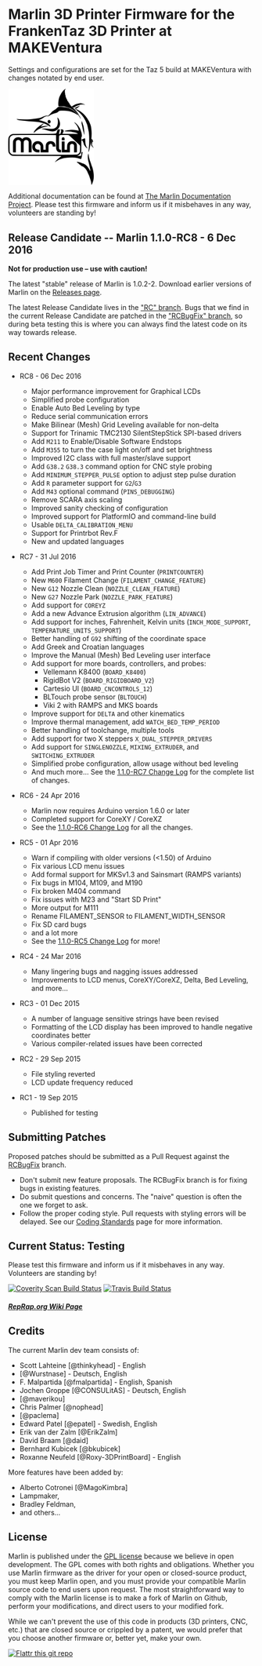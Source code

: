 # Marlin 3D Printer Firmware for the FrankenTaz 3D Printer at MAKEVentura

Settings and configurations are set for the Taz 5 build at MAKEVentura with changes notated by end user.

<img align="top" width=175 src="buildroot/share/pixmaps/logo/marlin-250.png" />

Additional documentation can be found at [The Marlin Documentation Project](http://www.marlinfw.org/).
Please test this firmware and inform us if it misbehaves in any way, volunteers are standing by!

## Release Candidate -- Marlin 1.1.0-RC8 - 6 Dec 2016

__Not for production use – use with caution!__

The latest "stable" release of Marlin is 1.0.2-2. Download earlier versions of Marlin on the [Releases page](https://github.com/MarlinFirmware/Marlin/releases).

The latest Release Candidate lives in the ["RC" branch](https://github.com/MarlinFirmware/Marlin/tree/RC). Bugs that we find in the current Release Candidate are patched in the ["RCBugFix" branch](https://github.com/MarlinFirmware/Marlin/tree/RCBugFix), so during beta testing this is where you can always find the latest code on its way towards release.

## Recent Changes
- RC8 - 06 Dec 2016
  - Major performance improvement for Graphical LCDs
  - Simplified probe configuration
  - Enable Auto Bed Leveling by type
  - Reduce serial communication errors
  - Make Bilinear (Mesh) Grid Leveling available for non-delta
  - Support for Trinamic TMC2130 SilentStepStick SPI-based drivers
  - Add `M211` to Enable/Disable Software Endstops
  - Add `M355` to turn the case light on/off and set brightness
  - Improved I2C class with full master/slave support
  - Add `G38.2` `G38.3` command option for CNC style probing
  - Add `MINIMUM_STEPPER_PULSE` option to adjust step pulse duration
  - Add `R` parameter support for `G2`/`G3`
  - Add `M43` optional command (`PINS_DEBUGGING`)
  - Remove SCARA axis scaling
  - Improved sanity checking of configuration
  - Improved support for PlatformIO and command-line build
  - Usable `DELTA_CALIBRATION_MENU`
  - Support for Printrbot Rev.F
  - New and updated languages

- RC7 - 31 Jul 2016
  - Add Print Job Timer and Print Counter (`PRINTCOUNTER`)
  - New `M600` Filament Change (`FILAMENT_CHANGE_FEATURE`)
  - New `G12` Nozzle Clean (`NOZZLE_CLEAN_FEATURE`)
  - New `G27` Nozzle Park (`NOZZLE_PARK_FEATURE`)
  - Add support for `COREYZ`
  - Add a new Advance Extrusion algorithm (`LIN_ADVANCE`)
  - Add support for inches, Fahrenheit, Kelvin units (`INCH_MODE_SUPPORT`, `TEMPERATURE_UNITS_SUPPORT`)
  - Better handling of `G92` shifting of the coordinate space
  - Add Greek and Croatian languages
  - Improve the Manual (Mesh) Bed Leveling user interface
  - Add support for more boards, controllers, and probes:
    - Vellemann K8400 (`BOARD_K8400`)
    - RigidBot V2 (`BOARD_RIGIDBOARD_V2`)
    - Cartesio UI (`BOARD_CNCONTROLS_12`)
    - BLTouch probe sensor (`BLTOUCH`)
    - Viki 2 with RAMPS and MKS boards
  - Improve support for `DELTA` and other kinematics
  - Improve thermal management, add `WATCH_BED_TEMP_PERIOD`
  - Better handling of toolchange, multiple tools
  - Add support for two X steppers `X_DUAL_STEPPER_DRIVERS`
  - Add support for `SINGLENOZZLE`, `MIXING_EXTRUDER`, and `SWITCHING_EXTRUDER`
  - Simplified probe configuration, allow usage without bed leveling
  - And much more… See the [1.1.0-RC7 Change Log](https://github.com/MarlinFirmware/Marlin/releases/tag/1.1.0-RC7) for the complete list of changes.

- RC6 - 24 Apr 2016
  - Marlin now requires Arduino version 1.6.0 or later
  - Completed support for CoreXY / CoreXZ
  - See the [1.1.0-RC6 Change Log](https://github.com/MarlinFirmware/Marlin/releases/tag/1.1.0-RC6) for all the changes.

- RC5 - 01 Apr 2016
  - Warn if compiling with older versions (<1.50) of Arduino
  - Fix various LCD menu issues
  - Add formal support for MKSv1.3 and Sainsmart (RAMPS variants)
  - Fix bugs in M104, M109, and M190
  - Fix broken M404 command
  - Fix issues with M23 and "Start SD Print"
  - More output for M111
  - Rename FILAMENT_SENSOR to FILAMENT_WIDTH_SENSOR
  - Fix SD card bugs
  - and a lot more
  - See the [1.1.0-RC5 Change Log](https://github.com/MarlinFirmware/Marlin/releases/tag/1.1.0-RC5) for more!

- RC4 - 24 Mar 2016
  - Many lingering bugs and nagging issues addressed
  - Improvements to LCD menus, CoreXY/CoreXZ, Delta, Bed Leveling, and more…

- RC3 - 01 Dec 2015
  - A number of language sensitive strings have been revised
  - Formatting of the LCD display has been improved to handle negative coordinates better
  - Various compiler-related issues have been corrected

- RC2 - 29 Sep 2015
  - File styling reverted
  - LCD update frequency reduced

- RC1 - 19 Sep 2015
  - Published for testing

## Submitting Patches
Proposed patches should be submitted as a Pull Request against the [RCBugFix](https://github.com/MarlinFirmware/Marlin/tree/RCBugFix) branch.

- Don't submit new feature proposals. The RCBugFix branch is for fixing bugs in existing features.
- Do submit questions and concerns. The "naive" question is often the one we forget to ask.
- Follow the proper coding style. Pull requests with styling errors will be delayed. See our [Coding Standards](https://github.com/MarlinFirmware/Marlin/wiki/DNE-Coding-Standards) page for more information.

## Current Status: Testing

Please test this firmware and inform us if it misbehaves in any way. Volunteers are standing by!

[![Coverity Scan Build Status](https://scan.coverity.com/projects/2224/badge.svg)](https://scan.coverity.com/projects/2224)
[![Travis Build Status](https://travis-ci.org/MarlinFirmware/MarlinDev.svg)](https://travis-ci.org/MarlinFirmware/MarlinDev)

##### [RepRap.org Wiki Page](http://reprap.org/wiki/Marlin)

## Credits

The current Marlin dev team consists of:

 - Scott Lahteine [@thinkyhead] - English
 - [@Wurstnase] - Deutsch, English
 - F. Malpartida [@fmalpartida] - English, Spanish
 - Jochen Groppe [@CONSULitAS] - Deutsch, English
 - [@maverikou]
 - Chris Palmer [@nophead]
 - [@paclema]
 - Edward Patel [@epatel] - Swedish, English
 - Erik van der Zalm [@ErikZalm]
 - David Braam [@daid]
 - Bernhard Kubicek [@bkubicek]
 - Roxanne Neufeld [@Roxy-3DPrintBoard] - English

More features have been added by:
  - Alberto Cotronei [@MagoKimbra]
  - Lampmaker,
  - Bradley Feldman,
  - and others...

## License

Marlin is published under the [GPL license](/LICENSE) because we believe in open development. The GPL comes with both rights and obligations. Whether you use Marlin firmware as the driver for your open or closed-source product, you must keep Marlin open, and you must provide your compatible Marlin source code to end users upon request. The most straightforward way to comply with the Marlin license is to make a fork of Marlin on Github, perform your modifications, and direct users to your modified fork.

While we can't prevent the use of this code in products (3D printers, CNC, etc.) that are closed source or crippled by a patent, we would prefer that you choose another firmware or, better yet, make your own.

[![Flattr this git repo](http://api.flattr.com/button/flattr-badge-large.png)](https://flattr.com/submit/auto?user_id=ErikZalm&url=https://github.com/MarlinFirmware/Marlin&title=Marlin&language=&tags=github&category=software)
